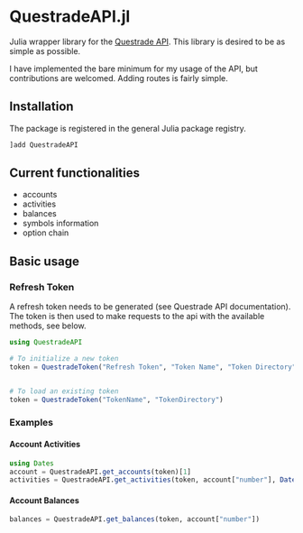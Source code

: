 # QuestradeAPI.jl

Julia wrapper library for the [Questrade API](https://www.questrade.com/api/documentation/getting-started). This library is desired to be as simple as possible.

I have implemented the bare minimum for my usage of the API, but contributions are welcomed. Adding routes is fairly simple.

## Installation
The package is registered in the general Julia package registry.
```julia
]add QuestradeAPI
```

## Current functionalities
 - accounts
 - activities
 - balances
 - symbols information
 - option chain


## Basic usage
### Refresh Token
A refresh token needs to be generated (see Questrade API documentation). The token is then used to make requests to the api with the available methods, see below.
```julia
using QuestradeAPI

# To initialize a new token
token = QuestradeToken("Refresh Token", "Token Name", "Token Directory")


# To load an existing token
token = QuestradeToken("TokenName", "TokenDirectory")
```

### Examples
#### Account Activities
```julia
using Dates
account = QuestradeAPI.get_accounts(token)[1]
activities = QuestradeAPI.get_activities(token, account["number"], Date(2023, 3, 20), Date(2023, 4, 27))
```
#### Account Balances
```julia
balances = QuestradeAPI.get_balances(token, account["number"])
```
